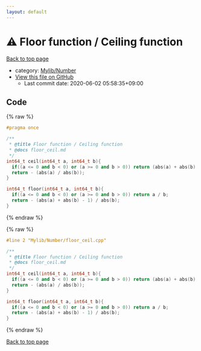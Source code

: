 ```yaml
---
layout: default
---
```


<!-- mathjax config similar to math.stackexchange -->
<script type="text/javascript" async
  src="https://cdnjs.cloudflare.com/ajax/libs/mathjax/2.7.5/MathJax.js?config=TeX-MML-AM_CHTML">
</script>
<script type="text/x-mathjax-config">
  MathJax.Hub.Config({
    TeX: { equationNumbers: { autoNumber: "AMS" }},
    tex2jax: {
      inlineMath: [ ['$','$'] ],
      processEscapes: true
    },
    "HTML-CSS": { matchFontHeight: false },
    displayAlign: "left",
    displayIndent: "2em"
  });
</script>

<script type="text/javascript" src="https://cdnjs.cloudflare.com/ajax/libs/jquery/3.4.1/jquery.min.js"></script>
<script src="https://cdn.jsdelivr.net/npm/jquery-balloon-js@1.1.2/jquery.balloon.min.js" integrity="sha256-ZEYs9VrgAeNuPvs15E39OsyOJaIkXEEt10fzxJ20+2I=" crossorigin="anonymous"></script>
<script type="text/javascript" src="../../../assets/js/copy-button.js"></script>
<link rel="stylesheet" href="../../../assets/css/copy-button.css" />


# :warning: Floor function / Ceiling function

<a href="../../../index.html">Back to top page</a>

* category: <a href="../../../index.html#5fda78fda98ef9fc0f87c6b50d529f19">Mylib/Number</a>
* <a href="{{ site.github.repository_url }}/blob/master/Mylib/Number/floor_ceil.cpp">View this file on GitHub</a>
    - Last commit date: 2020-06-02 05:58:35+09:00




## Code

<a id="unbundled"></a>
{% raw %}
```cpp
#pragma once

/**
 * @title Floor function / Ceiling function
 * @docs floor_ceil.md
 */
int64_t ceil(int64_t a, int64_t b){
  if((a <= 0 and b < 0) or (a >= 0 and b > 0)) return (abs(a) + abs(b) - 1) / abs(b);
  return - (abs(a) / abs(b));
}

int64_t floor(int64_t a, int64_t b){
  if((a <= 0 and b < 0) or (a >= 0 and b > 0)) return a / b;
  return - (abs(a) + abs(b) - 1) / abs(b);
}

```
{% endraw %}

<a id="bundled"></a>
{% raw %}
```cpp
#line 2 "Mylib/Number/floor_ceil.cpp"

/**
 * @title Floor function / Ceiling function
 * @docs floor_ceil.md
 */
int64_t ceil(int64_t a, int64_t b){
  if((a <= 0 and b < 0) or (a >= 0 and b > 0)) return (abs(a) + abs(b) - 1) / abs(b);
  return - (abs(a) / abs(b));
}

int64_t floor(int64_t a, int64_t b){
  if((a <= 0 and b < 0) or (a >= 0 and b > 0)) return a / b;
  return - (abs(a) + abs(b) - 1) / abs(b);
}

```
{% endraw %}

<a href="../../../index.html">Back to top page</a>

